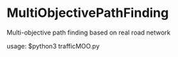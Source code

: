 # MultiObjectivePathFinding
Multi-objective path finding based on real road network

usage: 
$python3 trafficMOO.py
